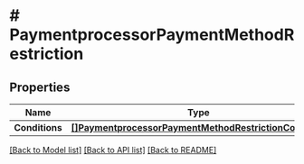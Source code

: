 # # PaymentprocessorPaymentMethodRestriction


## Properties 


Name | Type | Description | Notes
------------ | ------------- | ------------- | -------------
**Conditions**| [**[]PaymentprocessorPaymentMethodRestrictionCondition**](PaymentprocessorPaymentMethodRestrictionCondition.md) |   | [optional]


[[Back to Model list]](../../README.md#models) [[Back to API list]](../../README.md#endpoints) [[Back to README]](../../README.md)

